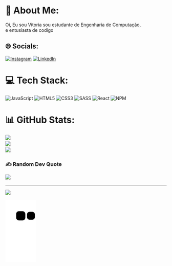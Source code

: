 # 💫 About Me:
Oi, Eu sou Vitoria sou estudante de Engenharia de Computação,<br>e entusiasta de codigo 


## 🌐 Socials:
[![Instagram](https://img.shields.io/badge/Instagram-%23E4405F.svg?logo=Instagram&logoColor=white)](https://instagram.com/_vih0_) [![LinkedIn](https://img.shields.io/badge/LinkedIn-%230077B5.svg?logo=linkedin&logoColor=white)](https://www.linkedin.com/in/vitoria-araujo-635ab81b4/) 

# 💻 Tech Stack:
![JavaScript](https://img.shields.io/badge/javascript-%23323330.svg?style=plastic&logo=javascript&logoColor=%23F7DF1E) ![HTML5](https://img.shields.io/badge/html5-%23E34F26.svg?style=plastic&logo=html5&logoColor=white) ![CSS3](https://img.shields.io/badge/css3-%231572B6.svg?style=plastic&logo=css3&logoColor=white) ![SASS](https://img.shields.io/badge/SASS-hotpink.svg?style=plastic&logo=SASS&logoColor=white) ![React](https://img.shields.io/badge/react-%2320232a.svg?style=plastic&logo=react&logoColor=%2361DAFB) ![NPM](https://img.shields.io/badge/NPM-%23000000.svg?style=plastic&logo=npm&logoColor=white)
# 📊 GitHub Stats:
![](https://github-readme-stats.vercel.app/api?username=vih0&theme=dark&hide_border=false&include_all_commits=false&count_private=false)<br/>
![](https://github-readme-streak-stats.herokuapp.com/?user=vih0&theme=dark&hide_border=false)<br/>
![](https://github-readme-stats.vercel.app/api/top-langs/?username=vih0&theme=dark&hide_border=false&include_all_commits=false&count_private=false&layout=compact)

### ✍️ Random Dev Quote
![](https://quotes-github-readme.vercel.app/api?type=horizontal&theme=dark)



---
[![](https://visitcount.itsvg.in/api?id=vih0&icon=9&color=0)](https://visitcount.itsvg.in)

<!-- Proudly created with GPRM ( https://gprm.itsvg.in ) -->
![Snake animation](https://github.com/rafaballerini/rafaballerini/blob/output/github-contribution-grid-snake.svg)

